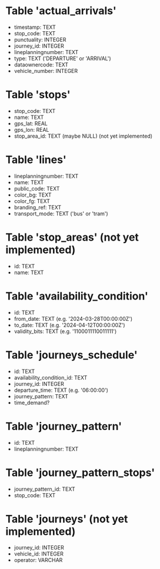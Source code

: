 
# Table 'actual_arrivals'

- timestamp: TEXT
- stop_code: TEXT
- punctuality: INTEGER
- journey_id: INTEGER
- lineplanningnumber: TEXT
- type: TEXT
    ('DEPARTURE' or 'ARRIVAL')
- dataownercode: TEXT
- vehicle_number: INTEGER


# Table 'stops'

- stop_code: TEXT
- name: TEXT
- gps_lat: REAL
- gps_lon: REAL
- stop_area_id: TEXT (maybe NULL) (not yet implemented)

# Table 'lines'

- lineplanningnumber: TEXT
- name: TEXT
- public_code: TEXT
- color_bg: TEXT
- color_fg: TEXT
- branding_ref: TEXT
- transport_mode: TEXT
    ('bus' or 'tram')


# Table 'stop_areas' (not yet implemented)

- id: TEXT
- name: TEXT


# Table 'availability_condition'

- id: TEXT
- from_date: TEXT (e.g. '2024-03-28T00:00:00Z')
- to_date: TEXT (e.g. '2024-04-12T00:00:00Z')
- validity_bits: TEXT (e.g. '1100011110011111')


# Table 'journeys_schedule'

- id: TEXT
- availability_condition_id: TEXT
- journey_id: INTEGER
- departure_time: TEXT (e.g. '06:00:00')
- journey_pattern: TEXT
- time_demand?


# Table 'journey_pattern'

- id: TEXT
- lineplanningnumber: TEXT

# Table 'journey_pattern_stops'

- journey_pattern_id: TEXT
- stop_code: TEXT



# Table 'journeys' (not yet implemented)

- journey_id: INTEGER
- vehicle_id: INTEGER
- operator: VARCHAR
